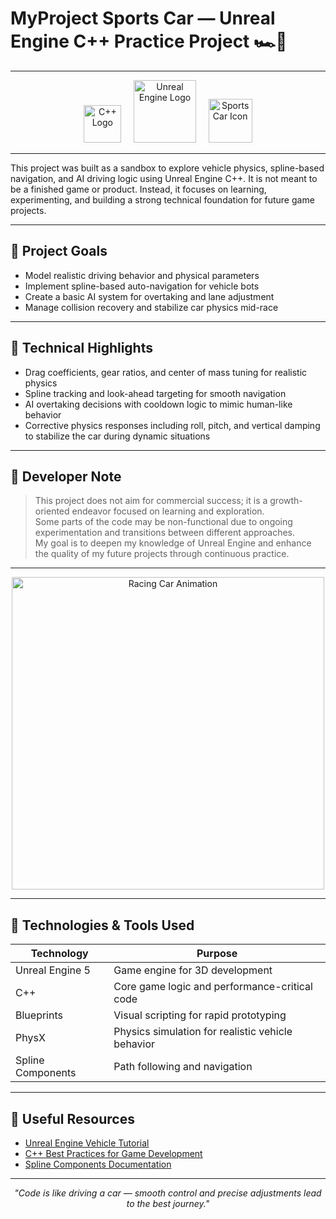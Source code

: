 # MyProject Sports Car — Unreal Engine C++ Practice Project 🏎️🧪

---

<p align="center">
  <img src="https://img.icons8.com/color/96/000000/c-plus-plus-logo.png" alt="C++ Logo" width="60" />
  &nbsp;&nbsp;&nbsp;
  <img src="https://upload.wikimedia.org/wikipedia/commons/1/18/Unreal_Engine_Logo.svg" alt="Unreal Engine Logo" width="100" />
  &nbsp;&nbsp;&nbsp;
  <img src="https://img.icons8.com/ios-filled/100/000000/sports-car.png" alt="Sports Car Icon" width="70" />
</p>

---

This project was built as a sandbox to explore vehicle physics, spline-based navigation, and AI driving logic using Unreal Engine C++. It is not meant to be a finished game or product. Instead, it focuses on learning, experimenting, and building a strong technical foundation for future game projects.

---

## 🎯 Project Goals

- Model realistic driving behavior and physical parameters  
- Implement spline-based auto-navigation for vehicle bots  
- Create a basic AI system for overtaking and lane adjustment  
- Manage collision recovery and stabilize car physics mid-race

---

## 🔧 Technical Highlights

- Drag coefficients, gear ratios, and center of mass tuning for realistic physics  
- Spline tracking and look-ahead targeting for smooth navigation  
- AI overtaking decisions with cooldown logic to mimic human-like behavior  
- Corrective physics responses including roll, pitch, and vertical damping to stabilize the car during dynamic situations

---

## 📒 Developer Note

> This project does not aim for commercial success; it is a growth-oriented endeavor focused on learning and exploration.  
> Some parts of the code may be non-functional due to ongoing experimentation and transitions between different approaches.  
> My goal is to deepen my knowledge of Unreal Engine and enhance the quality of my future projects through continuous practice.

---

<p align="center">
  <img src="https://media.giphy.com/media/l0MYt5jPR6QX5pnqM/giphy.gif" alt="Racing Car Animation" width="500" />
</p>

---

## 🚀 Technologies & Tools Used

| Technology       | Purpose                                   |
|------------------|-------------------------------------------|
| Unreal Engine 5  | Game engine for 3D development            |
| C++              | Core game logic and performance-critical code |
| Blueprints       | Visual scripting for rapid prototyping    |
| PhysX            | Physics simulation for realistic vehicle behavior |
| Spline Components| Path following and navigation             |

---

## 🔗 Useful Resources

- [Unreal Engine Vehicle Tutorial](https://docs.unrealengine.com/5.0/en-US/vehicle-sample-overview/)  
- [C++ Best Practices for Game Development](https://isocpp.github.io/CppCoreGuidelines/CppCoreGuidelines)  
- [Spline Components Documentation](https://docs.unrealengine.com/5.0/en-US/spline-component-overview/)  

---

<p align="center"><i>"Code is like driving a car — smooth control and precise adjustments lead to the best journey."</i></p>
